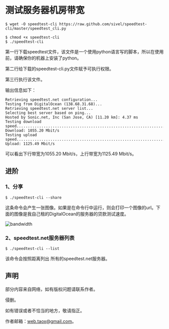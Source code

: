 # 测试服务器机房带宽

```shell
$ wget -O speedtest-cli https://raw.github.com/sivel/speedtest-cli/master/speedtest_cli.py

$ chmod +x speedtest-cli
$ ./speedtest-cli
```

第一行下载speedtest文件，该文件是一个使用python语言写的脚本，所以在使用前，请确保你的机器上安装了python。

第二行给下载的speedtest-cli.py文件赋予可执行权限。

第三行执行该文件。

输出信息如下：

```shell
Retrieving speedtest.net configuration...
Testing from DigitalOcean (138.68.31.68)...
Retrieving speedtest.net server list...
Selecting best server based on ping...
Hosted by Sonic.net, Inc (San Jose, CA) [11.20 km]: 4.37 ms
Testing download speed................................................................................
Download: 1055.20 Mbit/s
Testing upload speed................................................................................................
Upload: 1125.49 Mbit/s
```

可以看出下行带宽为1055.20 Mbit/s，上行带宽为1125.49 Mbit/s。

## 进阶

### 1、分享

```shell
$ ./speedtest-cli --share
```
	
这条命令会产生一张图像。如果是在命令行中运行，则会打印一个图像的url。下面的图像是我自己租的DigitalOcean的服务器的贷款测试速度。

![bandwidth](http://www.speedtest.net/result/5012589337.png)

### 2、speedtest.net服务器列表

```shell
$ ./speedtest-cli --list
```
	
该命令会按照距离列出 所有的speedtest.net服务器。

## 声明

部分内容来自网络，如有版权问题请联系作者。

侵删。

如有错误或者不恰当的地方，敬请指正。

作者邮箱：web.taox@gmail.com。